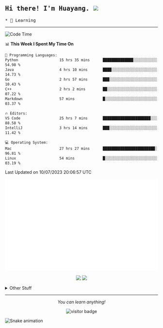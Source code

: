 <h2>
    <samp>Hi there! I'm Huayang. <img src="https://media.giphy.com/media/mGcNjsfWAjY5AEZNw6/giphy.gif" width="50"></samp>
</h2>
<p>
    <samp>
        * 🧐 Learning
    </samp>
</p>

<hr>

<!--START_SECTION:waka-->
![Code Time](http://img.shields.io/badge/Code%20Time-1%2C072%20hrs%2041%20mins-blue)

📊 **This Week I Spent My Time On** 

```text
💬 Programming Languages: 
Python                   15 hrs 35 mins      ██████████████░░░░░░░░░░░   54.98 % 
Java                     4 hrs 10 mins       ████░░░░░░░░░░░░░░░░░░░░░   14.73 % 
Go                       2 hrs 57 mins       ███░░░░░░░░░░░░░░░░░░░░░░   10.43 % 
C++                      2 hrs 2 mins        ██░░░░░░░░░░░░░░░░░░░░░░░   07.22 % 
Markdown                 57 mins             █░░░░░░░░░░░░░░░░░░░░░░░░   03.37 % 

🔥 Editors: 
VS Code                  25 hrs 7 mins       ██████████████████████░░░   88.58 % 
IntelliJ                 3 hrs 14 mins       ███░░░░░░░░░░░░░░░░░░░░░░   11.42 % 

💻 Operating System: 
Mac                      27 hrs 27 mins      ████████████████████████░   96.81 % 
Linux                    54 mins             █░░░░░░░░░░░░░░░░░░░░░░░░   03.19 % 
```


 Last Updated on 10/07/2023 20:06:57 UTC
<!--END_SECTION:waka-->

<p align="center">
    <img src="/github-metrics.svg" alt="github metrics" style='visibility:visible'>
</p>
<p align="center">
    <img src="https://api.githubtrends.io/user/svg/XmchxUp/langs?time_range=one_year&theme=classic">
    <img src="https://api.githubtrends.io/user/svg/XmchxUp/repos?time_range=one_year&include_private=True&group=private&theme=classic">
</p>

<details>
  <summary>Other Stuff</summary>
  <br />
<!--   
  <p align="left">
    <img height="180em" src="https://github-readme-streak-stats.herokuapp.com/?user=GuillaumeFalourd" />
    
  </p> -->

  * 🏆 Some GitHub statistical reports:
  
  <img width="100%" src="https://github-profile-trophy.vercel.app/?username=xmchxup&column=7">
  <p align="left">  
    <img height="180em" src="https://github-readme-stats.vercel.app/api?username=xmchxup&hide_border=true&show_icons=true&include_all_commits=true&bg_color=0,EC6C6C,FFD479,FFFC79,73FA79&theme=graywhite&locale=en" />
    <img height="180em" src="https://github-readme-stats.vercel.app/api/top-langs/?username=xmchxup&hide=css,scss,html&langs_count=8&hide_border=true&layout=compact&bg_color=0,73FA79,73FDFF,D783FF&theme=graywhite&locale=en" />
  </p>
  
  <img width="100%" src="https://github-profile-summary-cards.vercel.app/api/cards/profile-details?username=xmchxup&theme=github" />
 
</a>
</details>
<hr>
<p align="center">
    <i>You can learn anything!</i>
    <p align="center">
        <img src="https://visitor-badge.laobi.icu/badge?page_id=xmchxup" alt="visitor badge"/>       
    </p>
</p>

![Snake animation](https://github.com/XmchxUp/XmchxUp/blob/output/github-contribution-grid-snake.gif)


